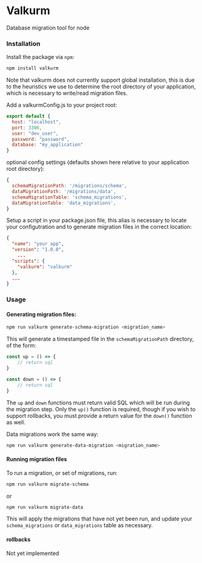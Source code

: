 # Valkurm
Database migration tool for node

### Installation

Install the package via `npm`:

```sh
npm install valkurm
```

Note that valkurm does not currently support global installation, this is due to the heuristics we use to determine the root directory of your application, which is necessary to write/read migration files.

Add a valkurmConfig.js to your project root:

```js
export default {
  host: "localhost",
  port: 3306,
  user: "dev_user",
  password: "password",
  database: "my_application"
}
```

optional config settings (defaults shown here relative to your application root directory):

```js
{
  schemaMigrationPath: '/migrations/schema',
  dataMigrationPath: '/migrations/data',
  schemaMigrationTable: 'schema_migrations',
  dataMigrationTable: 'data_migrations',
}
```

Setup a script in your package.json file, this alias is necessary to locate your configutration and to generate migration files in the correct location:

```json
{
  "name": "your app",
  "version": "1.0.0",
    ...
  "scripts": {
    "valkurm": "valkurm"
  },
  ...
}
```

### Usage

#### Generating migration files:
```sh
npm run valkurm generate-schema-migration <migration_name>
```
This will generate a timestamped file in the `schemaMigrationPath` directory, of the form:

```javascript
const up = () => {
    // return sql
}

const down = () => {
    // return sql
}
```

The `up` and `down` functions must return valid SQL which will be run during the migration step. Only the `up()` function is required, though if you wish to support rollbacks, you must provide a return value for the `down()` function as well.

Data migrations work the same way:

```sh
npm run valkurm generate-data-migration <migration_name>
```

#### Running migration files

To run a migration, or set of migrations, run:

```sh
npm run valkurm migrate-schema
```
or
```sh
npm run valkurm migrate-data
```

This will apply the migrations that have not yet been run, and update your `schema_migrations` or `data_migrations` table as necessary.

#### rollbacks

Not yet implemented

